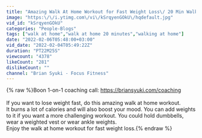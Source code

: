 ```yaml
---
title: "Amazing Walk At Home Workout for Fast Weight Loss\/ 20 Min Walking Workout"
image: "https:\/\/i.ytimg.com\/vi\/kSrqyenGOkU\/hqdefault.jpg"
vid_id: "kSrqyenGOkU"
categories: "People-Blogs"
tags: ["walk at home","walk at home 20 minutes","walking at home"]
date: "2022-02-06T05:48:00+03:00"
vid_date: "2022-02-04T05:49:22Z"
duration: "PT22M25S"
viewcount: "4378"
likeCount: "281"
dislikeCount: ""
channel: "Brian Syuki - Focus Fitness"
---
```

{% raw %}Boon 1-on-1 coaching call: <a rel="nofollow" target="blank" href="https://briansyuki.com/coaching">https://briansyuki.com/coaching</a><br /><br />If you want to lose weight fast, do this amazing walk at home workout. <br />It burns a lot of calories and will also boost your mood. You can add weights to it if you want a more challenging workout. You could hold dumbbells, wear a weighted vest or wear ankle weights. <br />Enjoy the walk at home workout for fast weight loss.{% endraw %}
